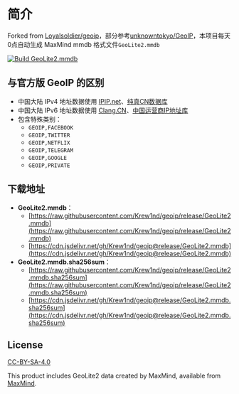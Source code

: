 # 简介

Forked from [Loyalsoldier/geoip](https://github.com/Loyalsoldier/geoip)，部分参考[unknowntokyo/GeoIP](https://github.com/unknowntokyo/GeoIP)，本项目每天0点自动生成 MaxMind mmdb 格式文件`GeoLite2.mmdb`

[![Build GeoLite2.mmdb](https://github.com/Krew1nd/geoip/actions/workflows/build.yml/badge.svg)](https://github.com/krew1nd/geoip/actions/workflows/build.yml)

## 与官方版 GeoIP 的区别

- 中国大陆 IPv4 地址数据使用 [IPIP.net](https://github.com/17mon/china_ip_list/blob/master/china_ip_list.txt)、[纯真CN数据库](https://raw.githubusercontent.com/metowolf/iplist/master/data/special/china.txt)
- 中国大陆 IPv6 地址数据使用 [Clang.CN](https://ispip.clang.cn/all_cn_ipv6.txt)、[中国运营商IP地址库](https://raw.githubusercontent.com/gaoyifan/china-operator-ip/ip-lists/china6.txt)
- 包含特殊类别：
  - `GEOIP,FACEBOOK`
  - `GEOIP,TWITTER`
  - `GEOIP,NETFLIX`
  - `GEOIP,TELEGRAM`
  - `GEOIP,GOOGLE`
  - `GEOIP,PRIVATE`

## 下载地址

- **GeoLite2.mmdb**：
  - [https://raw.githubusercontent.com/Krew1nd/geoip/release/GeoLite2.mmdb](https://raw.githubusercontent.com/Krew1nd/geoip/release/GeoLite2.mmdb)
  - [https://cdn.jsdelivr.net/gh/Krew1nd/geoip@release/GeoLite2.mmdb](https://cdn.jsdelivr.net/gh/Krew1nd/geoip@release/GeoLite2.mmdb)
- **GeoLite2.mmdb.sha256sum**：
  - [https://raw.githubusercontent.com/Krew1nd/geoip/release/GeoLite2.mmdb.sha256sum](https://raw.githubusercontent.com/Krew1nd/geoip/release/GeoLite2.mmdb.sha256sum)
  - [https://cdn.jsdelivr.net/gh/Krew1nd/geoip@release/GeoLite2.mmdb.sha256sum](https://cdn.jsdelivr.net/gh/Krew1nd/geoip@release/GeoLite2.mmdb.sha256sum)
 
## License

[CC-BY-SA-4.0](https://creativecommons.org/licenses/by-sa/4.0/)

This product includes GeoLite2 data created by MaxMind, available from [MaxMind](http://www.maxmind.com).
